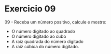 # Exercicio 09

09 - Receba um número positivo, calcule e mostre:
<ul>
    <li>O número digitado ao quadrado</li>
    <li>O número digitado ao cubo</li>
    <li>A raiz quadrada do número digitado</li>
    <li>A raiz cúbica do número digitado.</li>
</ul>